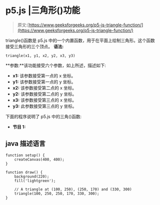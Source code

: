 # p5.js |三角形()功能

> 原文:[https://www.geeksforgeeks.org/p5-js-triangle-function/](https://www.geeksforgeeks.org/p5-js-triangle-function/)

triangle()函数是 p5.js 中的一个内置函数，用于在平面上绘制三角形。这个函数接受三角形的三个顶点。
**语法:**

```
triangle(x1, y1, x2, y2, x3, y3)
```

**参数:**该功能接受六个参数，如上所述，描述如下:

*   **x1:** 该参数接受第一点的 x 坐标。
*   **y1:** 该参数接受第一点的 y 坐标。
*   **x2:** 该参数接受第二点的 x 坐标。
*   **y2:** 该参数接受第二点的 y 坐标。
*   **x3:** 该参数接受第三点的 x 坐标。
*   **y3:** 此参数接受第三点的 y 坐标。

下面的程序说明了 p5.js 中的三角()函数:

*   **节目 1:**

## java 描述语言

```
function setup() {
    createCanvas(400, 400);
}

function draw() {
    background(220);
    fill('lightgreen');

    // A triangle at (100, 250), (250, 170) and (330, 300) 
    triangle(100, 250, 250, 170, 330, 300);
}
```